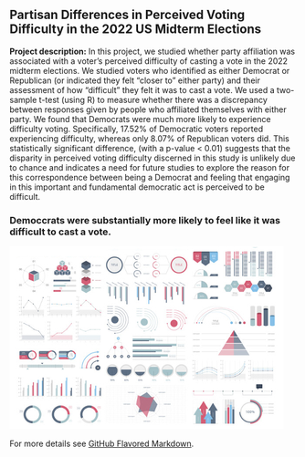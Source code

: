 ## Partisan Differences in Perceived Voting Difficulty in the 2022 US Midterm Elections

**Project description:** In this project, we studied whether party affiliation was associated with a voter’s perceived difficulty of casting a vote in the 2022 midterm elections. We studied voters who identified as either Democrat or Republican (or indicated they felt “closer to” either party) and their assessment of how “difficult” they felt it was to cast a vote. We used a two-sample t-test (using R) to measure whether there was a discrepancy between responses given by people who affiliated themselves with either party. We found that Democrats were much more likely to experience difficulty voting. Specifically, 17.52% of Democratic voters reported experiencing difficulty, whereas only 8.07% of Republican voters did. This statistically significant difference, (with a p-value < 0.01) suggests that the disparity in perceived voting difficulty discerned in this study is unlikely due to chance and indicates a need for future studies to explore the reason for this correspondence between being a Democrat and feeling that engaging in this important and fundamental democratic act is perceived to be difficult. 

### Democcrats were substantially more likely to feel like it was difficult to cast a vote. 

<img src="images/dummy_thumbnail.jpg?raw=true"/>

For more details see [GitHub Flavored Markdown](https://guides.github.com/features/mastering-markdown/).
